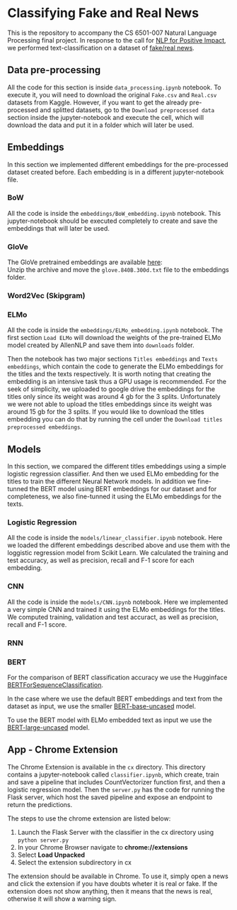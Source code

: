 
# Classifying Fake and Real News
This is the repository to accompany the CS 6501-007 Natural Language Processing final project. In response to the call for [NLP for Positive Impact](https://sites.google.com/view/nlp4positiveimpact2021), we performed text-classification on a dataset of [fake/real news](https://www.kaggle.com/clmentbisaillon/fake-and-real-news-dataset).

## Data pre-processing
All the code for this section is inside `data_processing.ipynb` notebook. To execute it, you will need to download the original `Fake.csv` and `Real.csv` datasets from Kaggle. However, if you want to get the already pre-processed and splitted datasets, go to the `Download preprocessed data` section inside the jupyter-notebook and execute the cell, which will download the data and put it in a folder which will later be used.
## Embeddings
In this section we implemented different embeddings for the pre-processed dataset created before. Each embedding is in a different jupyter-notebook file.
### BoW
All the code is inside the `embeddings/BoW_embedding.ipynb` notebook. This jupyter-notebook should be executed completely to create and save the embeddings that will later be used.
### GloVe
The GloVe pretrained embeddings are available [here](http://nlp.stanford.edu/data/glove.840B.300d.zip):  
Unzip the archive and move the `glove.840B.300d.txt` file to the embeddings folder.
### Word2Vec (Skipgram)
### ELMo
All the code is inside the `embeddings/ELMo_embedding.ipynb` notebook. The first section `Load ELMo` will download the weights of the pre-trained ELMo model created by AllenNLP and save them into `downloads` folder.

Then the notebook has two major sections `Titles embeddings` and `Texts embeddings`, which contain the code to generate the ELMo embeddings for the titles and the texts respectively. It is worth noting that creating the embedding is an intensive task thus a GPU usage is recommended. For the seek of simplicity, we uploaded to google drive the embeddings for the titles only since its weight was around 4 gb for the 3 splits. Unfortunately we were not able to upload the titles embeddings since its weight was around 15 gb for the 3 splits. If you would like to download the titles embedding you can do that by running the cell under the `Download titles preprocessed embeddings`.
## Models
In this section, we compared the different titles embeddings using a simple logistic regression classifier. And then we used ELMo embedding for the titles to train the different Neural Network models. In addition we fine-tunned the BERT model using BERT embeddings for our dataset and for completeness, we also fine-tunned it using the ELMo embeddings for the texts.
### Logistic Regression
All the code is inside the `models/linear_classifier.ipynb` notebook. Here we loaded the different embeddings described above and use them with the loggistic regression model from Scikit Learn. We calculated the training and test accuracy, as well as precision, recall and F-1 score for each embedding.
### CNN
All the code is inside the `models/CNN.ipynb` notebook. Here we implemented a very simple CNN and trained it using the ELMo embeddings for the titles. We computed training, validation and test accuract, as well as precision, recall and F-1 score.
### RNN

### BERT
For the comparison of BERT classification accuracy we use the Hugginface [BERTForSequenceClassification](https://huggingface.co/transformers/model_doc/bert.html#bertforsequenceclassification). 

In the case where we use the default BERT embeddings and text from the dataset as input, we use the smaller [BERT-base-uncased](https://huggingface.co/bert-base-uncased) model.  

To use the BERT model with ELMo embedded text as input we use the [BERT-large-uncased](https://huggingface.co/bert-large-uncased) model.


## App - Chrome Extension
The Chrome Extension is available in the `cx` directory. This directory contains a jupyter-notebook called `classifier.ipynb`, which create, train and save a pipeline that includes CountVectorizer function first, and then a logistic regression model. Then the `server.py` has the code for running the Flask server, which host the saved pipeline and expose an endpoint to return the predictions.

The steps to use the chrome extension are listed below:

1. Launch the Flask Server with the classifier in the cx directory using `python server.py`
2. In your Chrome Browser navigate to **chrome://extensions**
3. Select **Load Unpacked**
4. Select the extension subdirectory in cx 

The extension should be available in Chrome. To use it, simply open a news and click the extension if you have doubts wheter it is real or fake. If the extension does not show anything, then it means that the news is real, otherwise it will show a warning sign.
